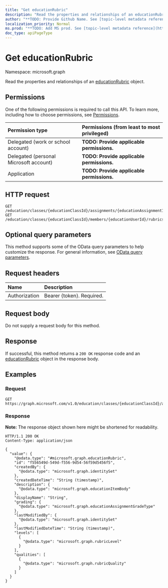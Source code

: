 ```yaml
---
title: "Get educationRubric"
description: "Read the properties and relationships of an educationRubric object."
author: "**TODO: Provide Github Name. See [topic-level metadata reference](https://msgo.azurewebsites.net/add/document/guidelines/metadata.html#topic-level-metadata)**"
localization_priority: Normal
ms.prod: "**TODO: Add MS prod. See [topic-level metadata reference](https://msgo.azurewebsites.net/add/document/guidelines/metadata.html#topic-level-metadata)**"
doc_type: apiPageType
---
```


# Get educationRubric
Namespace: microsoft.graph



Read the properties and relationships of an [educationRubric](../resources/educationrubric.md) object.

## Permissions
One of the following permissions is required to call this API. To learn more, including how to choose permissions, see [Permissions](/graph/permissions-reference).

|Permission type|Permissions (from least to most privileged)|
|:---|:---|
|Delegated (work or school account)|**TODO: Provide applicable permissions.**|
|Delegated (personal Microsoft account)|**TODO: Provide applicable permissions.**|
|Application|**TODO: Provide applicable permissions.**|

## HTTP request

<!-- {
  "blockType": "ignored"
}
-->
``` http
GET /education/classes/{educationClassId}/assignments/{educationAssignmentId}/rubric
GET /education/classes/{educationClassId}/members/{educationUserId}/rubrics/{educationRubricId}
```

## Optional query parameters
This method supports some of the OData query parameters to help customize the response. For general information, see [OData query parameters](/graph/query-parameters).

## Request headers
|Name|Description|
|:---|:---|
|Authorization|Bearer {token}. Required.|

## Request body
Do not supply a request body for this method.

## Response

If successful, this method returns a `200 OK` response code and an [educationRubric](../resources/educationrubric.md) object in the response body.

## Examples

### Request
<!-- {
  "blockType": "request",
  "name": "get_educationrubric"
}
-->
``` http
GET https://graph.microsoft.com/v1.0/education/classes/{educationClassId}/assignments/{educationAssignmentId}/rubric
```


### Response
**Note:** The response object shown here might be shortened for readability.
<!-- {
  "blockType": "response",
  "truncated": true,
  "@odata.type": "microsoft.graph.educationRubric"
}
-->
``` http
HTTP/1.1 200 OK
Content-Type: application/json

{
  "value": {
    "@odata.type": "#microsoft.graph.educationRubric",
    "id": "f556549d-549d-f556-9d54-56f59d5456f5",
    "createdBy": {
      "@odata.type": "microsoft.graph.identitySet"
    },
    "createdDateTime": "String (timestamp)",
    "description": {
      "@odata.type": "microsoft.graph.educationItemBody"
    },
    "displayName": "String",
    "grading": {
      "@odata.type": "microsoft.graph.educationAssignmentGradeType"
    },
    "lastModifiedBy": {
      "@odata.type": "microsoft.graph.identitySet"
    },
    "lastModifiedDateTime": "String (timestamp)",
    "levels": [
      {
        "@odata.type": "microsoft.graph.rubricLevel"
      }
    ],
    "qualities": [
      {
        "@odata.type": "microsoft.graph.rubricQuality"
      }
    ]
  }
}
```


